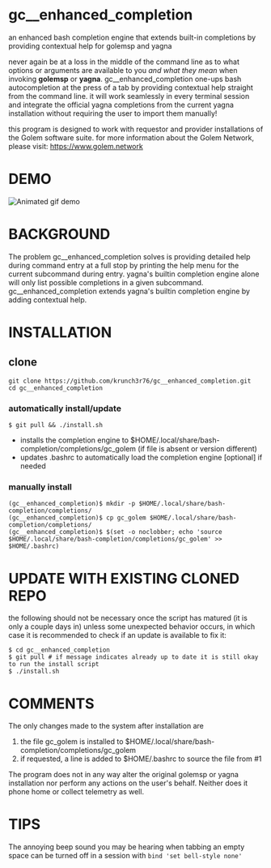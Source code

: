 # gc__enhanced_completion
an enhanced bash completion engine that extends built-in completions by providing contextual help for golemsp and yagna

never again be at a loss in the middle of the command line as to what options or arguments are available to you _and what they mean_ when invoking **golemsp** or **yagna**. gc__enhanced_completion one-ups bash autocompletion at the press of a tab by providing contextual help straight from the command line. it will work seamlessly in every terminal session and integrate the official yagna completions from the current yagna installation without requiring the user to import them manually!

this program is designed to work with requestor and provider installations of the Golem software suite. for more information about the Golem Network, please visit: https://www.golem.network

# DEMO
![Animated gif demo](https://krunch3r76.github.io/gc__bash_completion/gc__completion.gif)

# BACKGROUND
The problem gc__enhanced_completion solves is providing detailed help during command entry at a full stop by printing the help menu for the current subcommand during entry. yagna's builtin completion engine alone will only list possible completions in a given subcommand. gc__enhanced_completion extends yagna's builtin completion engine by adding contextual help.


# INSTALLATION
## clone
```
git clone https://github.com/krunch3r76/gc__enhanced_completion.git
cd gc__enhanced_completion
```

### automatically install/update
```
$ git pull && ./install.sh
```
- installs the completion engine to $HOME/.local/share/bash-completion/completions/gc_golem (if file is absent or version different)
- updates .bashrc to automatically load the completion engine [optional] if needed

### manually install
```
(gc__enhanced_completion)$ mkdir -p $HOME/.local/share/bash-completion/completions/
(gc__enhanced_completion)$ cp gc_golem $HOME/.local/share/bash-completion/completions/
(gc__enhanced_completion)$ $(set -o noclobber; echo 'source $HOME/.local/share/bash-completion/completions/gc_golem' >> $HOME/.bashrc)
```

# UPDATE WITH EXISTING CLONED REPO
the following should not be necessary once the script has matured (it is only a couple days in) unless some unexpected behavior occurs, in which case it is recommended to check if an update is available to fix it:

```
$ cd gc__enhanced_completion
$ git pull # if message indicates already up to date it is still okay to run the install script
$ ./install.sh
```

# COMMENTS
The only changes made to the system after installation are
1) the file gc_golem is installed to $HOME/.local/share/bash-completion/completions/gc_golem
2) if requested, a line is added to $HOME/.bashrc to source the file from #1

The program does not in any way alter the original golemsp or yagna installation nor perform any actions on the user's behalf. Neither does it phone home or collect telemetry as well.

# TIPS
The annoying beep sound you may be hearing when tabbing an empty space can be turned off in a session with `bind 'set bell-style none'`
